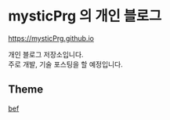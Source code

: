 # mysticPrg 의 개인 블로그

https://mysticPrg.github.io

개인 블로그 저장소입니다.  
주로 개발, 기술 포스팅을 할 예정입니다.

## Theme
[bef](https://github.com/artemsheludko/bef)